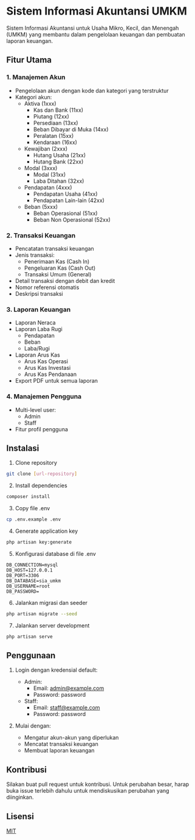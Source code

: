 # Sistem Informasi Akuntansi UMKM

Sistem Informasi Akuntansi untuk Usaha Mikro, Kecil, dan Menengah (UMKM) yang membantu dalam pengelolaan keuangan dan pembuatan laporan keuangan.

## Fitur Utama

### 1. Manajemen Akun
- Pengelolaan akun dengan kode dan kategori yang terstruktur
- Kategori akun:
  - Aktiva (1xxx)
    - Kas dan Bank (11xx)
    - Piutang (12xx)
    - Persediaan (13xx)
    - Beban Dibayar di Muka (14xx)
    - Peralatan (15xx)
    - Kendaraan (16xx)
  - Kewajiban (2xxx)
    - Hutang Usaha (21xx)
    - Hutang Bank (22xx)
  - Modal (3xxx)
    - Modal (31xx)
    - Laba Ditahan (32xx)
  - Pendapatan (4xxx)
    - Pendapatan Usaha (41xx)
    - Pendapatan Lain-lain (42xx)
  - Beban (5xxx)
    - Beban Operasional (51xx)
    - Beban Non Operasional (52xx)

### 2. Transaksi Keuangan
- Pencatatan transaksi keuangan
- Jenis transaksi:
  - Penerimaan Kas (Cash In)
  - Pengeluaran Kas (Cash Out)
  - Transaksi Umum (General)
- Detail transaksi dengan debit dan kredit
- Nomor referensi otomatis
- Deskripsi transaksi

### 3. Laporan Keuangan
- Laporan Neraca
- Laporan Laba Rugi
  - Pendapatan
  - Beban
  - Laba/Rugi
- Laporan Arus Kas
  - Arus Kas Operasi
  - Arus Kas Investasi
  - Arus Kas Pendanaan
- Export PDF untuk semua laporan

### 4. Manajemen Pengguna
- Multi-level user:
  - Admin
  - Staff
- Fitur profil pengguna


## Instalasi

1. Clone repository
```bash
git clone [url-repository]
```

2. Install dependencies
```bash
composer install
```

3. Copy file .env
```bash
cp .env.example .env
```

4. Generate application key
```bash
php artisan key:generate
```

5. Konfigurasi database di file .env
```
DB_CONNECTION=mysql
DB_HOST=127.0.0.1
DB_PORT=3306
DB_DATABASE=sia_umkm
DB_USERNAME=root
DB_PASSWORD=
```

6. Jalankan migrasi dan seeder
```bash
php artisan migrate --seed
```

7. Jalankan server development
```bash
php artisan serve
```

## Penggunaan

1. Login dengan kredensial default:
   - Admin:
     - Email: admin@example.com
     - Password: password
   - Staff:
     - Email: staff@example.com
     - Password: password

2. Mulai dengan:
   - Mengatur akun-akun yang diperlukan
   - Mencatat transaksi keuangan
   - Membuat laporan keuangan

## Kontribusi

Silakan buat pull request untuk kontribusi. Untuk perubahan besar, harap buka issue terlebih dahulu untuk mendiskusikan perubahan yang diinginkan.

## Lisensi

[MIT](https://choosealicense.com/licenses/mit/)
